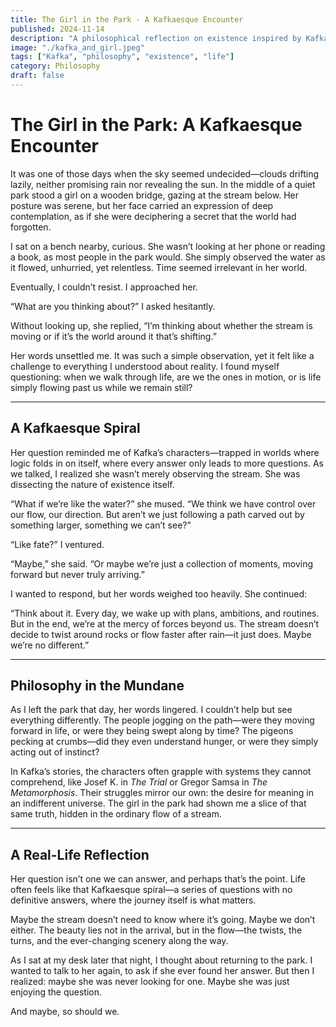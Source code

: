 ```yaml
---
title: The Girl in the Park - A Kafkaesque Encounter  
published: 2024-11-14  
description: "A philosophical reflection on existence inspired by Kafka's themes of absurdity and fate."  
image: "./kafka_and_girl.jpeg"  
tags: ["Kafka", "philosophy", "existence", "life"]  
category: Philosophy  
draft: false  
---
```


# The Girl in the Park: A Kafkaesque Encounter

It was one of those days when the sky seemed undecided—clouds drifting lazily, neither promising rain nor revealing the sun. In the middle of a quiet park stood a girl on a wooden bridge, gazing at the stream below. Her posture was serene, but her face carried an expression of deep contemplation, as if she were deciphering a secret that the world had forgotten.

I sat on a bench nearby, curious. She wasn’t looking at her phone or reading a book, as most people in the park would. She simply observed the water as it flowed, unhurried, yet relentless. Time seemed irrelevant in her world.

Eventually, I couldn’t resist. I approached her.

“What are you thinking about?” I asked hesitantly.

Without looking up, she replied, “I’m thinking about whether the stream is moving or if it’s the world around it that’s shifting.”

Her words unsettled me. It was such a simple observation, yet it felt like a challenge to everything I understood about reality. I found myself questioning: when we walk through life, are we the ones in motion, or is life simply flowing past us while we remain still?

---

## A Kafkaesque Spiral

Her question reminded me of Kafka’s characters—trapped in worlds where logic folds in on itself, where every answer only leads to more questions. As we talked, I realized she wasn’t merely observing the stream. She was dissecting the nature of existence itself.

“What if we’re like the water?” she mused. “We think we have control over our flow, our direction. But aren’t we just following a path carved out by something larger, something we can’t see?”

“Like fate?” I ventured.

“Maybe,” she said. “Or maybe we’re just a collection of moments, moving forward but never truly arriving.”

I wanted to respond, but her words weighed too heavily. She continued:

“Think about it. Every day, we wake up with plans, ambitions, and routines. But in the end, we’re at the mercy of forces beyond us. The stream doesn’t decide to twist around rocks or flow faster after rain—it just does. Maybe we’re no different.”

---

## Philosophy in the Mundane

As I left the park that day, her words lingered. I couldn’t help but see everything differently. The people jogging on the path—were they moving forward in life, or were they being swept along by time? The pigeons pecking at crumbs—did they even understand hunger, or were they simply acting out of instinct?

In Kafka’s stories, the characters often grapple with systems they cannot comprehend, like Josef K. in *The Trial* or Gregor Samsa in *The Metamorphosis*. Their struggles mirror our own: the desire for meaning in an indifferent universe. The girl in the park had shown me a slice of that same truth, hidden in the ordinary flow of a stream.

---

## A Real-Life Reflection

Her question isn’t one we can answer, and perhaps that’s the point. Life often feels like that Kafkaesque spiral—a series of questions with no definitive answers, where the journey itself is what matters.

Maybe the stream doesn’t need to know where it’s going. Maybe we don’t either. The beauty lies not in the arrival, but in the flow—the twists, the turns, and the ever-changing scenery along the way.

As I sat at my desk later that night, I thought about returning to the park. I wanted to talk to her again, to ask if she ever found her answer. But then I realized: maybe she was never looking for one. Maybe she was just enjoying the question.

And maybe, so should we.
